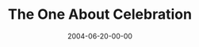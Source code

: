 ---
layout: message
category: message
series: "The One About Coffee"
title: "The One About Celebration"
date: 2004-06-20-00-00
message_id: 166
sc-permalink-url: "http://soundcloud.com/crdschurch/the-one-about-celebration"
audio: "http://s3.amazonaws.com/crossroads-media/messages/audio/TOAC_03_06-20-04_The_One_About_Celebration.mp3"
audio-duration: "39:29"
tag: 
 - celebrate
 - community
 - small-group
 - flv
 - celebration
 - love
 - tome
 - friendship
explicit: false
---